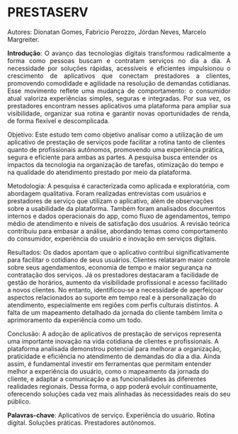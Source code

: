 # PRESTASERV
Autores: Dionatan Gomes, Fabricio Perozzo, Jórdan Neves, Marcelo Margreiter.

<p align="justify">
<strong>Introdução</strong>: O avanço das tecnologias digitais transformou radicalmente a forma como pessoas buscam e contratam serviços no dia a dia. A necessidade por soluções rápidas, acessíveis e eficientes impulsionou o crescimento de aplicativos que conectam prestadores a clientes, promovendo comodidade e agilidade na resolução de demandas cotidianas. Esse movimento reflete uma mudança de comportamento: o consumidor atual valoriza experiências simples, seguras e integradas. Por sua vez, os prestadores encontram nesses aplicativos uma plataforma para ampliar sua visibilidade, organizar sua rotina e garantir novas oportunidades de renda, de forma flexível e descomplicada.

Objetivo:
Este estudo tem como objetivo analisar como a utilização de um aplicativo de prestação de serviços pode facilitar a rotina tanto de clientes quanto de profissionais autônomos, promovendo uma experiência prática, segura e eficiente para ambas as partes. A pesquisa busca entender os impactos da tecnologia na organização de tarefas, otimização do tempo e na qualidade do atendimento prestado por meio da plataforma.

Metodologia:
A pesquisa é caracterizada como aplicada e exploratória, com abordagem qualitativa. Foram realizadas entrevistas com usuários e prestadores de serviço que utilizam o aplicativo, além de observações sobre a usabilidade da plataforma. Também foram analisados documentos internos e dados operacionais do app, como fluxo de agendamentos, tempo médio de atendimento e níveis de satisfação dos usuários. A revisão teórica contribuiu para embasar a análise, abordando temas como comportamento do consumidor, experiência do usuário e inovação em serviços digitais.

Resultados:
Os dados apontam que o aplicativo contribui significativamente para facilitar o cotidiano de seus usuários. Clientes relataram maior controle sobre seus agendamentos, economia de tempo e maior segurança na contratação dos serviços. Já os prestadores destacaram a facilidade de gestão de horários, aumento da visibilidade profissional e acesso facilitado a novos clientes. No entanto, identificou-se a necessidade de aperfeiçoar aspectos relacionados ao suporte em tempo real e à personalização do atendimento, especialmente em regiões com perfis culturais distintos. A falta de um mapeamento detalhado da jornada do cliente também limita o aprimoramento da experiência como um todo.

Conclusão:
A adoção de aplicativos de prestação de serviços representa uma importante inovação na vida cotidiana de clientes e profissionais. A plataforma analisada demonstrou potencial para melhorar a organização, praticidade e eficiência no atendimento de demandas do dia a dia. Ainda assim, é fundamental investir em ferramentas que permitam entender melhor a experiência do usuário, como o mapeamento da jornada do cliente, e adaptar a comunicação e as funcionalidades às diferentes realidades regionais. Dessa forma, o app poderá evoluir continuamente, oferecendo soluções cada vez mais alinhadas às necessidades reais do seu público.
</p>

<strong>Palavras-chave</strong>: Aplicativos de serviço. Experiência do usuário. Rotina digital. Soluções práticas. Prestadores autônomos.
